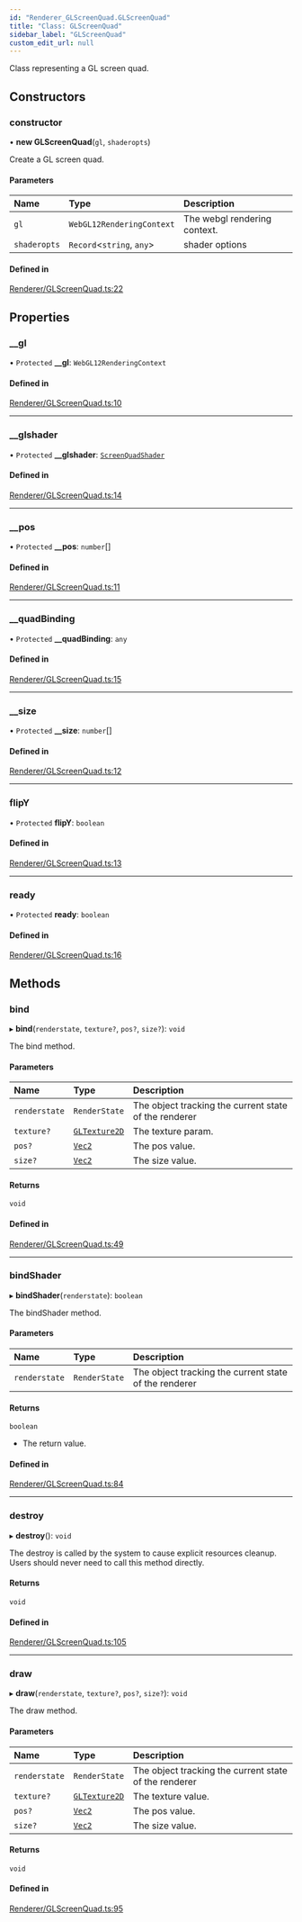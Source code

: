 ```yaml
---
id: "Renderer_GLScreenQuad.GLScreenQuad"
title: "Class: GLScreenQuad"
sidebar_label: "GLScreenQuad"
custom_edit_url: null
---
```




Class representing a GL screen quad.

## Constructors

### constructor

• **new GLScreenQuad**(`gl`, `shaderopts`)

Create a GL screen quad.

#### Parameters

| Name | Type | Description |
| :------ | :------ | :------ |
| `gl` | `WebGL12RenderingContext` | The webgl rendering context. |
| `shaderopts` | `Record`<`string`, `any`\> | shader options |

#### Defined in

[Renderer/GLScreenQuad.ts:22](https://github.com/ZeaInc/zea-engine/blob/8dadca029/src/Renderer/GLScreenQuad.ts#L22)

## Properties

### \_\_gl

• `Protected` **\_\_gl**: `WebGL12RenderingContext`

#### Defined in

[Renderer/GLScreenQuad.ts:10](https://github.com/ZeaInc/zea-engine/blob/8dadca029/src/Renderer/GLScreenQuad.ts#L10)

___

### \_\_glshader

• `Protected` **\_\_glshader**: [`ScreenQuadShader`](Shaders/Renderer_Shaders_ScreenQuadShader.ScreenQuadShader)

#### Defined in

[Renderer/GLScreenQuad.ts:14](https://github.com/ZeaInc/zea-engine/blob/8dadca029/src/Renderer/GLScreenQuad.ts#L14)

___

### \_\_pos

• `Protected` **\_\_pos**: `number`[]

#### Defined in

[Renderer/GLScreenQuad.ts:11](https://github.com/ZeaInc/zea-engine/blob/8dadca029/src/Renderer/GLScreenQuad.ts#L11)

___

### \_\_quadBinding

• `Protected` **\_\_quadBinding**: `any`

#### Defined in

[Renderer/GLScreenQuad.ts:15](https://github.com/ZeaInc/zea-engine/blob/8dadca029/src/Renderer/GLScreenQuad.ts#L15)

___

### \_\_size

• `Protected` **\_\_size**: `number`[]

#### Defined in

[Renderer/GLScreenQuad.ts:12](https://github.com/ZeaInc/zea-engine/blob/8dadca029/src/Renderer/GLScreenQuad.ts#L12)

___

### flipY

• `Protected` **flipY**: `boolean`

#### Defined in

[Renderer/GLScreenQuad.ts:13](https://github.com/ZeaInc/zea-engine/blob/8dadca029/src/Renderer/GLScreenQuad.ts#L13)

___

### ready

• `Protected` **ready**: `boolean`

#### Defined in

[Renderer/GLScreenQuad.ts:16](https://github.com/ZeaInc/zea-engine/blob/8dadca029/src/Renderer/GLScreenQuad.ts#L16)

## Methods

### bind

▸ **bind**(`renderstate`, `texture?`, `pos?`, `size?`): `void`

The bind method.

#### Parameters

| Name | Type | Description |
| :------ | :------ | :------ |
| `renderstate` | `RenderState` | The object tracking the current state of the renderer |
| `texture?` | [`GLTexture2D`](Renderer_GLTexture2D.GLTexture2D) | The texture param. |
| `pos?` | [`Vec2`](../Math/Math_Vec2.Vec2) | The pos value. |
| `size?` | [`Vec2`](../Math/Math_Vec2.Vec2) | The size value. |

#### Returns

`void`

#### Defined in

[Renderer/GLScreenQuad.ts:49](https://github.com/ZeaInc/zea-engine/blob/8dadca029/src/Renderer/GLScreenQuad.ts#L49)

___

### bindShader

▸ **bindShader**(`renderstate`): `boolean`

The bindShader method.

#### Parameters

| Name | Type | Description |
| :------ | :------ | :------ |
| `renderstate` | `RenderState` | The object tracking the current state of the renderer |

#### Returns

`boolean`

- The return value.

#### Defined in

[Renderer/GLScreenQuad.ts:84](https://github.com/ZeaInc/zea-engine/blob/8dadca029/src/Renderer/GLScreenQuad.ts#L84)

___

### destroy

▸ **destroy**(): `void`

The destroy is called by the system to cause explicit resources cleanup.
Users should never need to call this method directly.

#### Returns

`void`

#### Defined in

[Renderer/GLScreenQuad.ts:105](https://github.com/ZeaInc/zea-engine/blob/8dadca029/src/Renderer/GLScreenQuad.ts#L105)

___

### draw

▸ **draw**(`renderstate`, `texture?`, `pos?`, `size?`): `void`

The draw method.

#### Parameters

| Name | Type | Description |
| :------ | :------ | :------ |
| `renderstate` | `RenderState` | The object tracking the current state of the renderer |
| `texture?` | [`GLTexture2D`](Renderer_GLTexture2D.GLTexture2D) | The texture value. |
| `pos?` | [`Vec2`](../Math/Math_Vec2.Vec2) | The pos value. |
| `size?` | [`Vec2`](../Math/Math_Vec2.Vec2) | The size value. |

#### Returns

`void`

#### Defined in

[Renderer/GLScreenQuad.ts:95](https://github.com/ZeaInc/zea-engine/blob/8dadca029/src/Renderer/GLScreenQuad.ts#L95)

